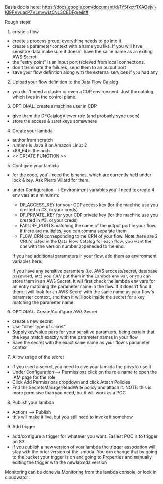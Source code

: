 Basis doc is here:  https://docs.google.com/document/d/1Y5fxctYIXAOejvl-Kl9PVvuadP7VLmvwLtCNL3CEDFg/edit#

Rough steps:

1.  create a flow
  * create a process group; everything needs to go into it
  * create a parameter context with a name you like.   If you will have sensitive data make sure it doesn't have the same name as an exiting AWS Secret
  * the "entry point" is an input port recieved from local connections.
  * don't terminate the failures, send them to an output port
  * save your flow definition along with the external services if you had any


2.  Upload your flow definition to the Data Flow Catalog
  * you don't need a cluster or even a CDP environment.   Just the catalog, which lives in the control plane.

3.  OPTIONAL:  create a machine user in CDP
  * give them the DFCatalogViewer role (and probably sync users)
  * store the access & seret keys somewhere


4.  Create your lambda
  * author from scratch
  * runtime is Java 8 on Amazon Linux 2
  * x86_64 is the arch
  * << CREATE FUNCTION >>

5.  Configure your lambda
  * for the code, you'll need the binaries, which are currently held under lock & key.   Ask Pierre Villard for them.
  * under Configuration --> Environtment variables you'll need to create 4 env vars at a minumim:
    - DF_ACCESS_KEY for your CDP access key (for the machine use you created in #3, or your creds)
    - DF_PRIVATE_KEY for your CDP private key  (for the machine use you created in #3, or your creds)
    - FAILURE_PORTS matching the name of the output port in your flow.  If there are multiples, you can comma separate them
    - FLOW_CRN corresponding to the CRN of your flow.   Note there are 2 CRN's listed in the Data Flow Catalog for each flow, you want the one with the version number appeneded to the end.

    If you had additional parameters in your flow, add them as environment variables here.
    
    If you have any sensitive paramters (i.e. AWS acccess/secret, database password, etc) you *CAN* put them in the Lambda env var, or you can store them in an AWS Secret.  It will first check the lambda env vars for an entry matching the parameter name in the flow.   If it doesn't find it there it will look for an AWS Secret with the same name as your flow's parameter context, and then it will look inside the secret for a key matching the parameter name.
    
   
6.  OPTIONAL:  Create/Configure AWS Secret
  * create a new secret
  * Use "other type of secret"
  * Supply key/value pairs for your sensitive paramters, being certain that the keys match exactly with the parameter names in your flow
  * Save the secret with the exact same name as your flow's parameter context


7.  Allow usage of the secret
  * if you used a secret, you need to give your lambda the privs to use it
  * Under Configuration --> Permissions click on the role name to open the IAM page for the role
  * Click Add Permissions dropdown and click Attach Policies
  * Fnd the SecretsManagerReadWrite policy and attach it.  NOTE:  this is more permisive than you need, but it will work as a POC


8.  Publish your lambda
  * Actions --> Publish
  * this will make it live, but you still need to invoke it somehow


9.  Add trigger
  * add/configure a trigger for whatever you want.  Easiest POC is to trigger on S3.
  * if you publish a new version of your lambda the trigger association will stay with the prior version of the lambda.  You can change that by going to the bucket your trigger is on and going to Properties and manually editing the trigger with the newlabmda version 


Monitoring can be done via Monitoring from the lambda console, or look in cloudwatch.
